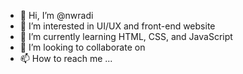 - 👋 Hi, I’m @nwradi
- 👀 I’m interested in UI/UX and front-end website
- 🌱 I’m currently learning HTML, CSS, and JavaScript
- 💞️ I’m looking to collaborate on 
- 📫 How to reach me ...

<!---
nwradi/nwradi is a ✨ special ✨ repository because its `README.md` (this file) appears on your GitHub profile.
You can click the Preview link to take a look at your changes.
--->
